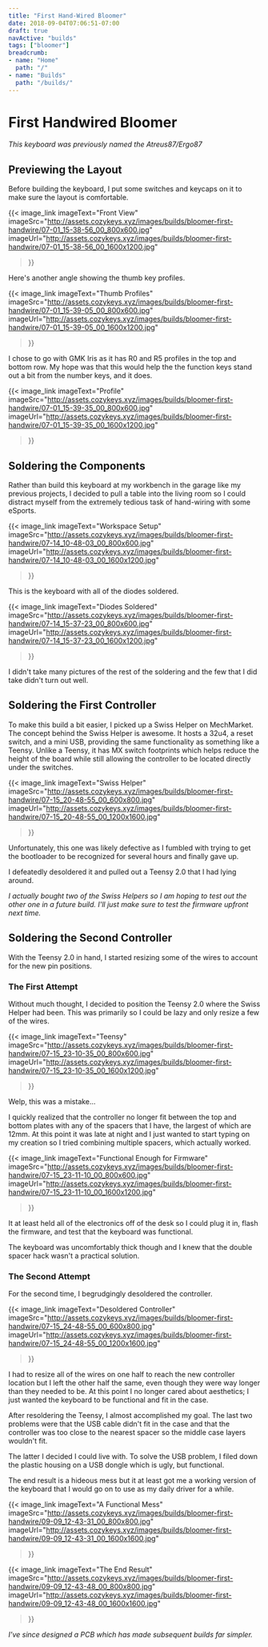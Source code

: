 ```yaml
---
title: "First Hand-Wired Bloomer"
date: 2018-09-04T07:06:51-07:00
draft: true
navActive: "builds"
tags: ["bloomer"]
breadcrumb:
- name: "Home"
  path: "/"
- name: "Builds"
  path: "/builds/"
---
```


# First Handwired Bloomer

*This keyboard was previously named the Atreus87/Ergo87*

## Previewing the Layout

Before building the keyboard, I put some switches and keycaps on it to make
sure the layout is comfortable.

{{<
    image_link
        imageText="Front View"
        imageSrc="http://assets.cozykeys.xyz/images/builds/bloomer-first-handwire/07-01_15-38-56_00_800x600.jpg"
        imageUrl="http://assets.cozykeys.xyz/images/builds/bloomer-first-handwire/07-01_15-38-56_00_1600x1200.jpg"
>}}

Here's another angle showing the thumb key profiles.

{{<
    image_link
        imageText="Thumb Profiles"
        imageSrc="http://assets.cozykeys.xyz/images/builds/bloomer-first-handwire/07-01_15-39-05_00_800x600.jpg"
        imageUrl="http://assets.cozykeys.xyz/images/builds/bloomer-first-handwire/07-01_15-39-05_00_1600x1200.jpg"
>}}

I chose to go with GMK Iris as it has R0 and R5 profiles in the top and bottom
row. My hope was that this would help the the function keys stand out a bit
from the number keys, and it does.

{{<
    image_link
        imageText="Profile"
        imageSrc="http://assets.cozykeys.xyz/images/builds/bloomer-first-handwire/07-01_15-39-35_00_800x600.jpg"
        imageUrl="http://assets.cozykeys.xyz/images/builds/bloomer-first-handwire/07-01_15-39-35_00_1600x1200.jpg"
>}}

## Soldering the Components

Rather than build this keyboard at my workbench in the garage like my previous
projects, I decided to pull a table into the living room so I could distract
myself from the extremely tedious task of hand-wiring with some eSports.

{{<
    image_link
        imageText="Workspace Setup"
        imageSrc="http://assets.cozykeys.xyz/images/builds/bloomer-first-handwire/07-14_10-48-03_00_800x600.jpg"
        imageUrl="http://assets.cozykeys.xyz/images/builds/bloomer-first-handwire/07-14_10-48-03_00_1600x1200.jpg"
>}}

This is the keyboard with all of the diodes soldered.

{{<
    image_link
        imageText="Diodes Soldered"
        imageSrc="http://assets.cozykeys.xyz/images/builds/bloomer-first-handwire/07-14_15-37-23_00_800x600.jpg"
        imageUrl="http://assets.cozykeys.xyz/images/builds/bloomer-first-handwire/07-14_15-37-23_00_1600x1200.jpg"
>}}

I didn't take many pictures of the rest of the soldering and the few that I did
take didn't turn out well.

## Soldering the First Controller 

To make this build a bit easier, I picked up a Swiss Helper on MechMarket. The
concept behind the Swiss Helper is awesome. It hosts a 32u4, a reset switch,
and a mini USB, providing the same functionality as something like a Teensy.
Unlike a Teensy, it has MX switch footprints which helps reduce the height of
the board while still allowing the controller to be located directly under the
switches.

{{<
    image_link
        imageText="Swiss Helper"
        imageSrc="http://assets.cozykeys.xyz/images/builds/bloomer-first-handwire/07-15_20-48-55_00_600x800.jpg"
        imageUrl="http://assets.cozykeys.xyz/images/builds/bloomer-first-handwire/07-15_20-48-55_00_1200x1600.jpg"
>}}

Unfortunately, this one was likely defective as I fumbled with trying to get
the bootloader to be recognized for several hours and finally gave up.

I defeatedly desoldered it and pulled out a Teensy 2.0 that I had lying around.

*I actually bought two of the Swiss Helpers so I am hoping to test out the
other one in a future build. I'll just make sure to test the firmware upfront
next time.*

## Soldering the Second Controller

With the Teensy 2.0 in hand, I started resizing some of the wires to account
for the new pin positions.

### The First Attempt

Without much thought, I decided to position the Teensy 2.0 where the Swiss
Helper had been. This was primarily so I could be lazy and only resize a few of
the wires.

{{<
    image_link
        imageText="Teensy"
        imageSrc="http://assets.cozykeys.xyz/images/builds/bloomer-first-handwire/07-15_23-10-35_00_800x600.jpg"
        imageUrl="http://assets.cozykeys.xyz/images/builds/bloomer-first-handwire/07-15_23-10-35_00_1600x1200.jpg"
>}}

Welp, this was a mistake...

I quickly realized that the controller no longer fit between the top and bottom
plates with any of the spacers that I have, the largest of which are 12mm. At
this point it was late at night and I just wanted to start typing on my
creation so I tried combining multiple spacers, which actually worked.

{{<
    image_link
        imageText="Functional Enough for Firmware"
        imageSrc="http://assets.cozykeys.xyz/images/builds/bloomer-first-handwire/07-15_23-11-10_00_800x600.jpg"
        imageUrl="http://assets.cozykeys.xyz/images/builds/bloomer-first-handwire/07-15_23-11-10_00_1600x1200.jpg"
>}}


It at least held all of the electronics off of the desk so I could plug it in,
flash the firmware, and test that the keyboard was functional.

The keyboard was uncomfortably thick though and I knew that the double spacer
hack wasn't a practical solution.

### The Second Attempt

For the second time, I begrudgingly desoldered the controller.

{{<
    image_link
        imageText="Desoldered Controller"
        imageSrc="http://assets.cozykeys.xyz/images/builds/bloomer-first-handwire/07-15_24-48-55_00_600x800.jpg"
        imageUrl="http://assets.cozykeys.xyz/images/builds/bloomer-first-handwire/07-15_24-48-55_00_1200x1600.jpg"
>}}

I had to resize all of the wires on one half to reach the new controller
location but I left the other half the same, even though they were way longer
than they needed to be. At this point I no longer cared about aesthetics; I
just wanted the keyboard to be functional and fit in the case.

After resoldering the Teensy, I almost accomplished my goal. The last two
problems were that the USB cable didn't fit in the case and that the controller
was too close to the nearest spacer so the middle case layers wouldn't fit.

The latter I decided I could live with. To solve the USB problem, I filed down
the plastic housing on a USB dongle which is ugly, but functional.

The end result is a hideous mess but it at least got me a working version of
the keyboard that I would go on to use as my daily driver for a while.

{{<
    image_link
        imageText="A Functional Mess"
        imageSrc="http://assets.cozykeys.xyz/images/builds/bloomer-first-handwire/09-09_12-43-31_00_800x800.jpg"
        imageUrl="http://assets.cozykeys.xyz/images/builds/bloomer-first-handwire/09-09_12-43-31_00_1600x1600.jpg"
>}}

{{<
    image_link
        imageText="The End Result"
        imageSrc="http://assets.cozykeys.xyz/images/builds/bloomer-first-handwire/09-09_12-43-48_00_800x800.jpg"
        imageUrl="http://assets.cozykeys.xyz/images/builds/bloomer-first-handwire/09-09_12-43-48_00_1600x1600.jpg"
>}}

*I've since designed a PCB which has made subsequent builds far simpler.*

